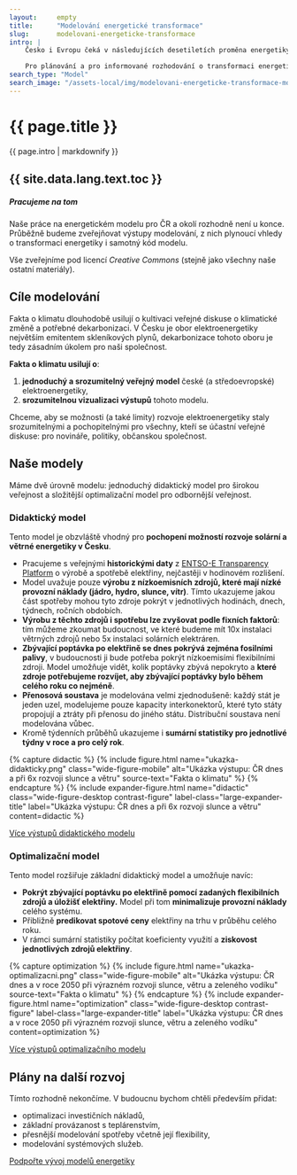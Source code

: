 ```yaml
---
layout:     empty
title:      "Modelování energetické transformace"
slug:       modelovani-energeticke-transformace
intro: |
    Česko i Evropu čeká v následujících desetiletích proměna energetiky směrem k menšímu využívání fosilních paliv a větší roli obnovitelných zdrojů elektřiny. A do této proměny budou nejspíše zasahovat i nové technologie (baterie, vodík, CCS, nebo třeba modulární jaderné reaktory).

    Pro plánování a pro informované rozhodování o transformaci energetiky potřebujeme chápat možnosti a limity jednotlivých zdrojů a technologií a také porozumět, jak budou zdroje a technologie fungovat dohromady, jak pokryjí spotřebu energie a za jakou cenu. Pro zodpovězení těchto a dalších otázek vytváříme otevřený, tedy veřejně dostupný model energetiky.
search_type: "Model"
search_image: "/assets-local/img/modelovani-energeticke-transformace-mob.png"
---
```


<div class="section"><div class="container">
    <h1>{{ page.title }}</h1>
    <div class="lead narrow-text">{{ page.intro | markdownify }}</div>
</div></div>

<div class="full-screen-cover" style="--path-desktop: url('/assets-local/img/modelovani-energeticke-transformace-des.png'); --path-mobile: url('{{ page.search_image }}');"></div>

<div class="section"><div class="container container-xl-fluid"><div class="row justify-content-center">
<div class="longread-xl-space-left"></div>
<div class="col-lg-4 longread-toc invisible">
    <div class="sticky-toc">
        <h2>{{ site.data.lang.text.toc }}</h2>
        <div id="TOC"></div>
    </div>
</div>
<div class="longread-xl-space-middle"></div>
<div class="col-lg-8 longread" markdown="1">

<div class="alert alert-info data-staleness" role="alert">
<h5 class="alert-heading"><i class="fas fa-lightbulb"></i> Pracujeme na tom</h5>
<p>Naše práce na energetickém modelu pro ČR a okolí rozhodně není u konce. Průběžně budeme zveřejňovat výstupy modelování, z nich plynoucí vhledy o transformaci energetiky i samotný kód modelu.</p>
<p>Vše zveřejníme pod licencí <i>Creative Commons</i> (stejně jako všechny naše ostatní materiály).</p>
</div>

## Cíle modelování

Fakta o klimatu dlouhodobě usilují o kultivaci veřejné diskuse o klimatické změně a potřebné dekarbonizaci. V Česku je obor elektroenergetiky největším emitentem skleníkových plynů, dekarbonizace tohoto oboru je tedy zásadním úkolem pro naši společnost.

**Fakta o klimatu usilují o**:
1. **jednoduchý a srozumitelný veřejný model** české (a středoevropské) elektroenergetiky,
2. **srozumitelnou vizualizaci výstupů** tohoto modelu.

Chceme, aby se možnosti (a také limity) rozvoje elektroenergetiky staly srozumitelnými a pochopitelnými pro všechny, kteří se účastní veřejné diskuse: pro novináře, politiky, občanskou společnost.

## Naše modely

Máme dvě úrovně modelu: jednoduchý didaktický model pro širokou veřejnost a složitější optimalizační model pro odbornější veřejnost.

### Didaktický model

Tento model je obzvláště vhodný pro **pochopení možností rozvoje solární a větrné energetiky v Česku**.

* Pracujeme s veřejnými **historickými daty** z [ENTSO-E Transparency Platform](https://transparency.entsoe.eu/) o výrobě a spotřebě elektřiny, nejčastěji v hodinovém rozlišení.
* Model uvažuje pouze **výrobu z nízkoemisních zdrojů, které mají nízké provozní náklady (jádro, hydro, slunce, vítr)**. Tímto ukazujeme jakou část spotřeby mohou tyto zdroje pokrýt v jednotlivých hodinách, dnech, týdnech, ročních obdobích.
* **Výrobu z těchto zdrojů i spotřebu lze zvyšovat podle fixních faktorů**: tím můžeme zkoumat budoucnost, ve které budeme mít 10x instalaci větrných zdrojů nebo 5x instalaci solárních elektráren.
* **Zbývající poptávka po elektřině se dnes pokrývá zejména fosilními palivy**, v budoucnosti ji bude potřeba pokrýt nízkoemisími flexibilními zdroji. Model umožňuje vidět, kolik poptávky zbývá nepokryto a **které zdroje potřebujeme rozvíjet, aby zbývající poptávky bylo během celého roku co nejméně**.
* **Přenosová soustava** je modelována velmi zjednodušeně: každý stát je jeden uzel, modelujeme pouze kapacity interkonektorů, které tyto státy propojují a ztráty při přenosu do jiného státu. Distribuční soustava není modelována vůbec.
* Kromě týdenních průběhů ukazujeme i **sumární statistiky pro jednotlivé týdny v roce a pro celý rok**.

{% capture didactic %}
{% include figure.html
    name="ukazka-didakticky.png"
    class="wide-figure-mobile"
    alt="Ukázka výstupu: ČR dnes a při 6x rozvoji slunce a větru"
    source-text="Fakta o klimatu"
%}
{% endcapture %}
{% include expander-figure.html
    name="didactic"
    class="wide-figure-desktop contrast-figure"
    label-class="large-expander-title"
    label="Ukázka výstupu: ČR dnes a při 6x rozvoji slunce a větru"
    content=didactic
%}

<a href="https://drive.google.com/drive/folders/1GR2ao0wMrTJgwO-64XQGmh8tqga1oO-r?usp=share_link" target="_blank" class="btn btn-secondary"><i class="fas fa-fw fa-chart-area"></i> Více výstupů didaktického modelu</a>

### Optimalizační model

Tento model rozšiřuje základní didaktický model a umožňuje navíc:
* **Pokrýt zbývající poptávku po elektřině pomocí zadaných flexibilních zdrojů a úložišť elektřiny.** Model při tom **minimalizuje provozní náklady** celého systému.
* Přibližně **predikovat spotové ceny** elektřiny na trhu v průběhu celého roku.
* V rámci sumární statistiky počítat koeficienty využití a **ziskovost jednotlivých zdrojů elektřiny**.


{% capture optimization %}
{% include figure.html
    name="ukazka-optimalizacni.png"
    class="wide-figure-mobile"
    alt="Ukázka výstupu: ČR dnes a v roce 2050 při výrazném rozvoji slunce, větru a zeleného vodíku"
    source-text="Fakta o klimatu"
%}
{% endcapture %}
{% include expander-figure.html
    name="optimization"
    class="wide-figure-desktop contrast-figure"
    label-class="large-expander-title"
    label="Ukázka výstupu: ČR dnes a v roce 2050 při výrazném rozvoji slunce, větru a zeleného vodíku"
    content=optimization
%}

<a href="https://drive.google.com/drive/folders/1d2QWrEN1BZgYOmoMPGF77UfAzFbFWkMe?usp=share_link" target="_blank" class="btn btn-secondary"><i class="fas fa-fw fa-chart-area"></i> Více výstupů optimalizačního modelu</a>

## Plány na další rozvoj

Tímto rozhodně nekončíme. V budoucnu bychom chtěli především přidat:
* optimalizaci investičních nákladů,
* základní provázanost s teplárenstvím,
* přesnější modelování spotřeby včetně její flexibility,
* modelování systémových služeb.

<a href="{{ site.fundraising }}" target="_blank" class="btn btn-primary"><i class="d-md-none d-lg-inline fas fa-fw fa-heart"></i> Podpořte vývoj modelů energetiky</a>

</div>
<div class="longread-xl-space-right"></div>
</div></div></div>
